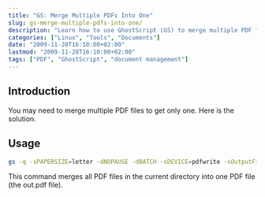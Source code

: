 ```yaml
---
title: "GS: Merge Multiple PDFs Into One"
slug: gs-merge-multiple-pdfs-into-one/
description: "Learn how to use GhostScript (GS) to merge multiple PDF files into a single document."
categories: ["Linux", "Tools", "Documents"]
date: "2009-11-28T16:10:00+02:00"
lastmod: "2009-11-28T16:10:00+02:00"
tags: ["PDF", "GhostScript", "document management"]
---
```


## Introduction

You may need to merge multiple PDF files to get only one. Here is the solution.

## Usage

```bash
gs -q -sPAPERSIZE=letter -dNOPAUSE -dBATCH -sDEVICE=pdfwrite -sOutputFile=out.pdf `ls *.pdf`
```

This command merges all PDF files in the current directory into one PDF file (the out.pdf file).
